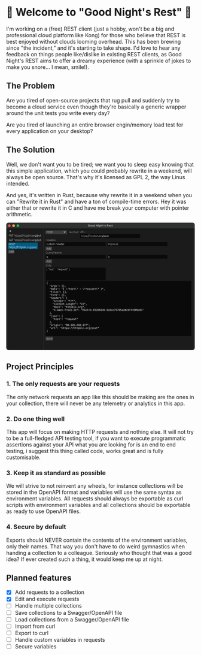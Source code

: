 # 🌙 Welcome to "Good Night's Rest" 🌙

I'm working on a (free) REST client (just a hobby, won't be a big and professional 
cloud platform like Kong) for those who believe that REST is best enjoyed 
without clouds looming overhead. This has been brewing since "the incident,"
and it's starting to take shape. I'd love to hear any feedback on things people 
like/dislike in existing REST clients, as Good Night's REST aims to offer a dreamy
experience (with a sprinkle of jokes to make you snore... I mean, smile!).

## The Problem
Are you tired of open-source projects that rug pull and suddenly try to become 
a cloud service even though they're basically a generic wrapper around the unit 
tests you write every day?

Are you tired of launching an entire browser engin/memory load test for every 
application on your desktop?

## The Solution
Well, we don't want you to be tired; we want you to sleep easy knowing that this 
simple application, which you could probably rewrite in a weekend, 
will always be open source. That's why it's licensed as GPL 2, the way Linus intended.

And yes, it's written in Rust, because why rewrite it in a weekend when you 
can "Rewrite it in Rust" and have a ton of compile-time errors. Hey it was either
that or rewrite it in C and have me break your computer with pointer arithmetic.

![Good Night's Rest](docs/main_screen.png)

## Project Principles
### 1. The only requests are your requests
The only network requests an app like this should be making are the ones in your 
collection, there will never be any telemetry or analytics in this app.

### 2. Do one thing well
This app will focus on making HTTP requests and nothing else. It will not try to
be a full-fledged API testing tool, if you want to execute programmatic assertions
against your API what you are looking for is an end to end testing, i suggest 
this thing called code, works great and is fully customisable.

### 3. Keep it as standard as possible
We will strive to not reinvent any wheels, for instance collections will be stored
in the OpenAPI format and variables will use the same syntax as environment variables.
All requests should always be exportable as curl scripts with environment variables and
all collections should be exportable as ready to use OpenAPI files.

### 4. Secure by default
Exports should NEVER contain the contents of the environment variables, only 
their names. That way you don't have to do weird gymnastics when handing a collection to a colleague.
Seriously who thought that was a good idea? If ever created such a thing, it would keep me 
up at night.


## Planned features
 - [x] Add requests to a collection 
 - [x] Edit and execute requests
 - [ ] Handle multiple collections
 - [ ] Save collections to a Swagger/OpenAPI file
 - [ ] Load collections from a Swagger/OpenAPI file 
 - [ ] Import from curl
 - [ ] Export to curl
 - [ ] Handle custom variables in requests
 - [ ] Secure variables
